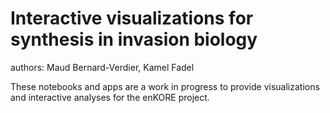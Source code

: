 # Interactive visualizations for synthesis in invasion biology

authors: Maud Bernard-Verdier, Kamel Fadel

These notebooks and apps are a work in progress to provide visualizations and interactive analyses for the enKORE project.
